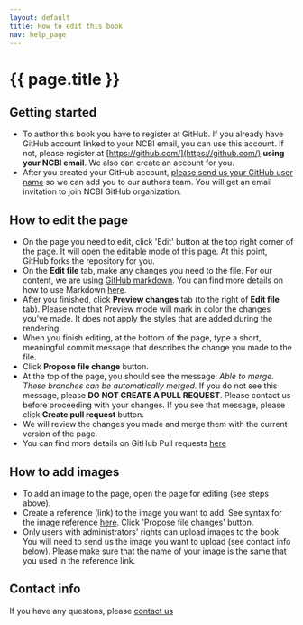 ```yaml
---
layout: default
title: How to edit this book
nav: help_page
---
```


{{ page.title }}
=================================================

Getting started
-------------------------------------------------

- To author this book you have to register at GitHub. If you already have GitHub account linked to your NCBI email, you can use this account. If not, please register at [https://github.com/](https://github.com/) **using your NCBI email**. 
We also can create an account for you.
- After you created your GitHub account, <a href="mailto:cpp-doc@ncbi.nlm.nih.gov?Subject=Please%20add%20me%20to%20contributors%20list" target="_top">please send us your GitHub user name</a> so we can add you to our authors team. You will get an email invitation to join NCBI GitHub organization.

How to edit the page
-------------------------------------------------

- On the page you need to edit, click 'Edit' button at the top right corner of the page. It will open the editable mode of this page. At this point, GitHub forks the repository for you.
- On the **Edit file** tab, make any changes you need to the file. For our content, we are using [GitHub markdown](https://help.github.com/articles/markdown-basics/). You can find more details on how to use Markdown [here](https://help.github.com/articles/github-flavored-markdown/).
- After you finished, click **Preview changes** tab (to the right of **Edit file** tab). Please note that Preview mode will mark in color the changes you've made. It does not apply the styles that are added during the rendering.
- When you finish editing, at the bottom of the page, type a short, meaningful commit message that describes the change you made to the file.
- Click **Propose file change** button. 
- At the top of the page, you should see the message:  *Able to merge. These branches can be automatically merged.*
If you do not see this message, please **DO NOT CREATE A PULL REQUEST**. Please contact us before proceeding with your changes. If you see that message, please click **Create pull request** button.
-  We will review the changes you made and merge them with the current version of the page.
-  You can find more details on GitHub Pull requests [here](https://help.github.com/articles/using-pull-requests/)

  
How to add images
-------------------------------------------------

- To add an image to the page, open the page for editing (see steps above).
- Create a reference (link) to the image you want to add. See syntax for the image reference [here](https://github.com/adam-p/markdown-here/wiki/Markdown-Cheatsheet#images). Click 'Propose file changes' button.
- Only users with administrators' rights can upload images to the book. You will need to send us the image you want to upload (see contact info below). Please make sure that the name of your image is the same that you used in the reference link.


Contact info
-------------------------------------------------

If you have any questons, please <a href="mailto:cpp-doc@ncbi.nlm.nih.gov?Subject=Question%20about%20editing%20C++Toolkit%20Book" target="_top">contact us </a>
